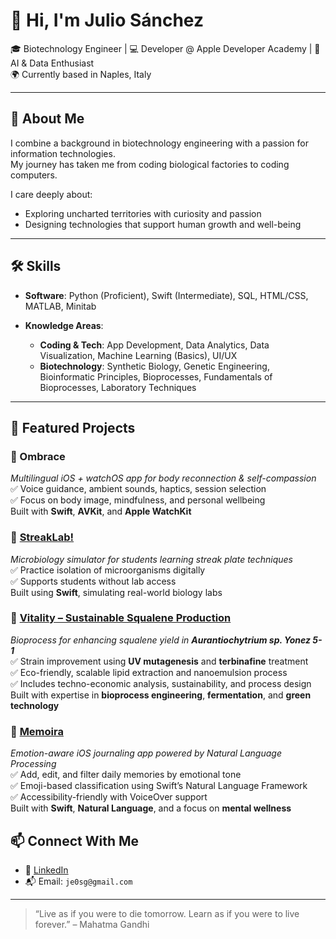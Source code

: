 # 👋 Hi, I'm Julio Sánchez

🎓 Biotechnology Engineer | 💻 Developer @ Apple Developer Academy | 🧠 AI & Data Enthusiast  
🌍 Currently based in Naples, Italy  

---

## 🧩 About Me

I combine a background in biotechnology engineering with a passion for information technologies.  
My journey has taken me from coding biological factories to coding computers.

I care deeply about:
- Exploring uncharted territories with curiosity and passion
- Designing technologies that support human growth and well-being  
  
---

## 🛠️ Skills

- **Software**: Python (Proficient), Swift (Intermediate), SQL, HTML/CSS, MATLAB, Minitab

- **Knowledge Areas**:
  - **Coding & Tech**: App Development, Data Analytics, Data Visualization, Machine Learning (Basics), UI/UX
  - **Biotechnology**: Synthetic Biology, Genetic Engineering, Bioinformatic Principles, Bioprocesses, Fundamentals of Bioprocesses, Laboratory Techniques  
---

## 🧪 Featured Projects


### 🚀 Ombrace
*Multilingual iOS + watchOS app for body reconnection & self-compassion*  
✅ Voice guidance, ambient sounds, haptics, session selection  
✅ Focus on body image, mindfulness, and personal wellbeing  
Built with **Swift**, **AVKit**, and **Apple WatchKit**

### 🧪 [StreakLab!](https://github.com/Juliesg02/App_StreakPlateMethod)
*Microbiology simulator for students learning streak plate techniques*  
✅ Practice isolation of microorganisms digitally  
✅ Supports students without lab access  
Built using **Swift**, simulating real-world biology labs

### 🧪 [Vitality – Sustainable Squalene Production](./docs/Enhanced_production_of_squalene_in_Aurantiochytrium_sp.pdf)  
*Bioprocess for enhancing squalene yield in **Aurantiochytrium sp. Yonez 5-1***  
✅ Strain improvement using **UV mutagenesis** and **terbinafine** treatment  
✅ Eco-friendly, scalable lipid extraction and nanoemulsion process  
✅ Includes techno-economic analysis, sustainability, and process design  
Built with expertise in **bioprocess engineering**, **fermentation**, and **green technology**  

### 📝 [Memoira](https://github.com/Juliesg02/MemoryClassifier)  
*Emotion-aware iOS journaling app powered by Natural Language Processing*  
✅ Add, edit, and filter daily memories by emotional tone  
✅ Emoji-based classification using Swift’s Natural Language Framework  
✅ Accessibility-friendly with VoiceOver support  
Built with **Swift**, **Natural Language**, and a focus on **mental wellness**



## 📫 Connect With Me

- 💼 [LinkedIn](https://www.linkedin.com/in/julioenriquesanchezguajardo/)
- 📬 Email: `je0sg@gmail.com`

---

> “Live as if you were to die tomorrow. Learn as if you were to live forever.” – Mahatma Gandhi
